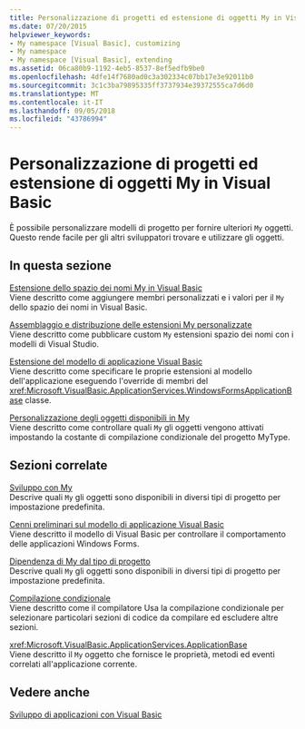 ```yaml
---
title: Personalizzazione di progetti ed estensione di oggetti My in Visual Basic
ms.date: 07/20/2015
helpviewer_keywords:
- My namespace [Visual Basic], customizing
- My namespace
- My namespace [Visual Basic], extending
ms.assetid: 06ca80b9-1192-4eb5-8537-8ef5edfb9be0
ms.openlocfilehash: 4dfe14f7680ad0c3a302334c07bb17e3e92011b0
ms.sourcegitcommit: 3c1c3ba79895335ff3737934e39372555ca7d6d0
ms.translationtype: MT
ms.contentlocale: it-IT
ms.lasthandoff: 09/05/2018
ms.locfileid: "43786994"
---
```

# <a name="customizing-projects-and-extending-my-with-visual-basic"></a>Personalizzazione di progetti ed estensione di oggetti My in Visual Basic
È possibile personalizzare modelli di progetto per fornire ulteriori `My` oggetti. Questo rende facile per gli altri sviluppatori trovare e utilizzare gli oggetti.  
  
## <a name="in-this-section"></a>In questa sezione  
 [Estensione dello spazio dei nomi My in Visual Basic](../../../visual-basic/developing-apps/customizing-extending-my/extending-the-my-namespace.md)  
 Viene descritto come aggiungere membri personalizzati e i valori per il `My` dello spazio dei nomi in Visual Basic.  
  
 [Assemblaggio e distribuzione delle estensioni My personalizzate](../../../visual-basic/developing-apps/customizing-extending-my/packaging-and-deploying-custom-my-extensions.md)  
 Viene descritto come pubblicare custom `My` estensioni spazio dei nomi con i modelli di Visual Studio.  
  
 [Estensione del modello di applicazione Visual Basic](../../../visual-basic/developing-apps/customizing-extending-my/extending-the-visual-basic-application-model.md)  
 Viene descritto come specificare le proprie estensioni al modello dell'applicazione eseguendo l'override di membri del <xref:Microsoft.VisualBasic.ApplicationServices.WindowsFormsApplicationBase> classe.  
  
 [Personalizzazione degli oggetti disponibili in My](../../../visual-basic/developing-apps/customizing-extending-my/customizing-which-objects-are-available-in-my.md)  
 Viene descritto come controllare quali `My` gli oggetti vengono attivati impostando la costante di compilazione condizionale del progetto MyType.  
  
## <a name="related-sections"></a>Sezioni correlate  
 [Sviluppo con My](../../../visual-basic/developing-apps/development-with-my/index.md)  
 Descrive quali `My` gli oggetti sono disponibili in diversi tipi di progetto per impostazione predefinita.  
  
 [Cenni preliminari sul modello di applicazione Visual Basic](../../../visual-basic/developing-apps/development-with-my/overview-of-the-visual-basic-application-model.md)  
 Viene descritto il modello di Visual Basic per controllare il comportamento delle applicazioni Windows Forms.  
  
 [Dipendenza di My dal tipo di progetto](../../../visual-basic/developing-apps/development-with-my/how-my-depends-on-project-type.md)  
 Descrive quali `My` gli oggetti sono disponibili in diversi tipi di progetto per impostazione predefinita.  
  
 [Compilazione condizionale](../../../visual-basic/programming-guide/program-structure/conditional-compilation.md)  
 Viene descritto come il compilatore Usa la compilazione condizionale per selezionare particolari sezioni di codice da compilare ed escludere altre sezioni.  
  
 <xref:Microsoft.VisualBasic.ApplicationServices.ApplicationBase>  
 Viene descritto il `My` oggetto che fornisce le proprietà, metodi ed eventi correlati all'applicazione corrente.  
  
## <a name="see-also"></a>Vedere anche  
 [Sviluppo di applicazioni con Visual Basic](../../../visual-basic/developing-apps/index.md)
